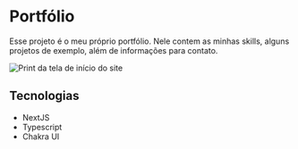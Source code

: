 # Portfólio

Esse projeto é o meu próprio portfólio. Nele contem as minhas skills, alguns projetos de exemplo, além de informações para contato.

![Print da tela de início do site](https://ik.imagekit.io/jayllson/portfolio-screenshot_sq5Cqo5-d.png?ik-sdk-version=javascript-1.4.3&updatedAt=1672809422430)

## Tecnologias

- NextJS
- Typescript
- Chakra UI

 <!-- "dependencies": {
    "@chakra-ui/react": "^2.4.6",
    "@emotion/react": "^11",
    "@emotion/styled": "^11",
    "@hookform/resolvers": "^2.9.10",
    "@next/font": "13.1.1",
    "@types/node": "18.11.18",
    "@types/react": "18.0.26",
    "@types/react-dom": "18.0.10",
    "@vercel/og": "^0.0.21",
    "axios": "^1.2.2",
    "cors": "^2.8.5",
    "eslint": "8.30.0",
    "eslint-config-next": "13.1.1",
    "framer-motion": "^6",
    "googleapis": "^110.0.0",
    "next": "13.1.1",
    "nodemailer": "^6.8.0",
    "react": "18.2.0",
    "react-dom": "18.2.0",
    "react-hook-form": "^7.41.3",
    "sharp": "^0.32.5",
    "typescript": "4.9.4",
    "yup": "^0.32.11"
  },
  "devDependencies": {
    "@types/cors": "^2.8.13",
    "@types/gtag.js": "^0.0.12",
    "@types/nodemailer": "^6.4.7"
  } -->
